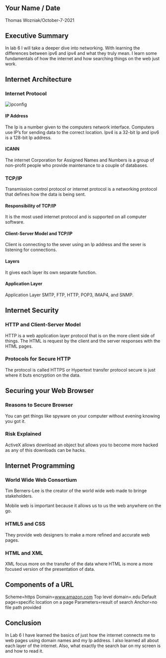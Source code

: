 ## Your Name / Date
Thomas Wozniak/October-7-2021
## Executive Summary 
In lab 6 I will take a deeper dive into networking. With learning the differences between ipv6 and ipv4 and what they truly mean. I learn some fundamentals of how the internet and how searching things on the web just work.
## Internet Architecture
### Internet Protocol
![ipconfig](https://user-images.githubusercontent.com/90080176/136485744-73aa1428-15b6-48c6-a2eb-28824e157088.PNG)
#### IP Address
The Ip is a number given to the computers network interface. Computers use IP’s for sending data to the correct location.
Ipv4 is a 32-bit Ip and ipv6 is a 128-bit Ip address.
#### ICANN
The internet Corporation for Assigned Names and Numbers is a group of non-profit people who provide maintenance to a couple of databases.
### TCP/IP
Transmission control protocol or internet protocol is a networking protocol that defines how the data is being sent.
#### Responsibility of TCP/IP
It is the most used internet protocol and is supported on all computer software.
#### Client-Server Model and TCP/IP
Client is connecting to the sever using an Ip address and the sever is listening for connections.
#### Layers
It gives each layer its own separate function.
#### Application Layer
Application Layer
SMTP, FTP, HTTP, POP3, IMAP4, and SNMP.
## Internet Security
### HTTP and Client-Server Model
HTTP is a web application layer protocol that is on the more client side of things. The HTML is request by the client and the server responses with the HTML pages.
### Protocols for Secure HTTP
The protocol is called HTTPS or Hypertext transfer protocol secure  is just where it buts encryption on the data.
## Securing your Web Browser
### Reasons to Secure Browser
You can get things like spyware on your computer without evening knowing you got it.
### Risk Explained
ActiveX allows download an object but allows you to become more hacked as any of this downloads can be hacks.
## Internet Programming
### World Wide Web Consortium
Tim Berners-Lee is the creator of the world wide web made to bringe stakeholders.

Mobile web is important because it allows us to us the web anywhere on the go.
### HTML5 and CSS
They provide web designers to make a more refined and accurate web pages.
### HTML and XML
XML focus more on the transfer of the data where HTML is more a more focused version of the presentation of data.
## Components of a URL
Scheme=https
Domain=www.amazon.com
Top level domain=.edu
Default page=specific location on a page
Parameters=result of search
Anchor=no file path provided
## Conclusion
In Lab 6 I have learned the basics of just how the internet connects me to web pages using domain names and my Ip address. I also learned all about each layer of the internet. Also, what exactly the search bar on my screen is and how to read it.
